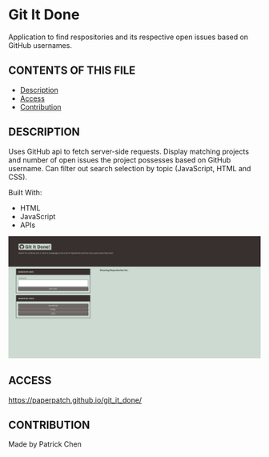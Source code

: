 # Git It Done

Application to find respositories and its respective open issues based on GitHub usernames.

## CONTENTS OF THIS FILE

* [Description](#description)
* [Access](#access)
* [Contribution](#contribution)

## DESCRIPTION

Uses GitHub api to fetch server-side requests. Display matching projects and number of open issues the project possesses based on GitHub username. Can filter out search selection by topic (JavaScript, HTML and CSS).

Built With:
- HTML
- JavaScript
- APIs

![Alt text](./assets/images/module-6-screenshot.png "webpage screenshot")

## ACCESS
https://paperpatch.github.io/git_it_done/

## CONTRIBUTION
Made by Patrick Chen
